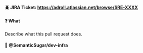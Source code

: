 #### :beetle: JIRA Ticket: https://adroll.atlassian.net/browse/SRE-XXXX

#### :question: What

Describe what this pull request does.

#### :loudspeaker: @SemanticSugar/dev-infra
